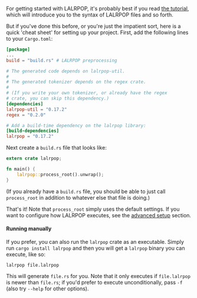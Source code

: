 For getting started with LALRPOP, it's probably best if you read
[the tutorial](tutorial/index.md), which will introduce you
to the syntax of LALRPOP files and so forth. 

But if you've done this before, or you're just the impatient sort,
here is a quick 'cheat sheet' for setting up your project.  First, add
the following lines to your `Cargo.toml`:

```toml
[package]
...
build = "build.rs" # LALRPOP preprocessing

# The generated code depends on lalrpop-util.
#
# The generated tokenizer depends on the regex crate.
#
# (If you write your own tokenizer, or already have the regex
# crate, you can skip this dependency.)
[dependencies]
lalrpop-util = "0.17.2"
regex = "0.2.0"

# Add a build-time dependency on the lalrpop library:
[build-dependencies]
lalrpop = "0.17.2"
```

Next create a `build.rs` file that looks like:

```rust
extern crate lalrpop;

fn main() {
    lalrpop::process_root().unwrap();
}
```

(If you already have a `build.rs` file, you should be able to just
call `process_root` in addition to whatever else that file is doing.)

That's it! Note that `process_root` simply uses the default settings.
If you want to configure how LALRPOP executes, see the
[advanced setup](advanced_setup.md) section.

#### Running manually

If you prefer, you can also run the `lalrpop` crate as an
executable. Simply run `cargo install lalrpop` and then you will get a
`lalrpop` binary you can execute, like so:

```
lalrpop file.lalrpop
```

This will generate `file.rs` for you. Note that it only executes if
`file.lalrpop` is newer than `file.rs`; if you'd prefer to execute
unconditionally, pass `-f` (also try `--help` for other options).


